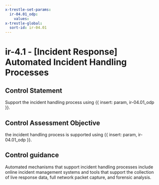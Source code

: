 ```yaml
---
x-trestle-set-params:
  ir-04.01_odp:
    values:
x-trestle-global:
  sort-id: ir-04.01
---
```


# ir-4.1 - \[Incident Response\] Automated Incident Handling Processes

## Control Statement

Support the incident handling process using {{ insert: param, ir-04.01_odp }}.

## Control Assessment Objective

the incident handling process is supported using {{ insert: param, ir-04.01_odp }}.

## Control guidance

Automated mechanisms that support incident handling processes include online incident management systems and tools that support the collection of live response data, full network packet capture, and forensic analysis.
